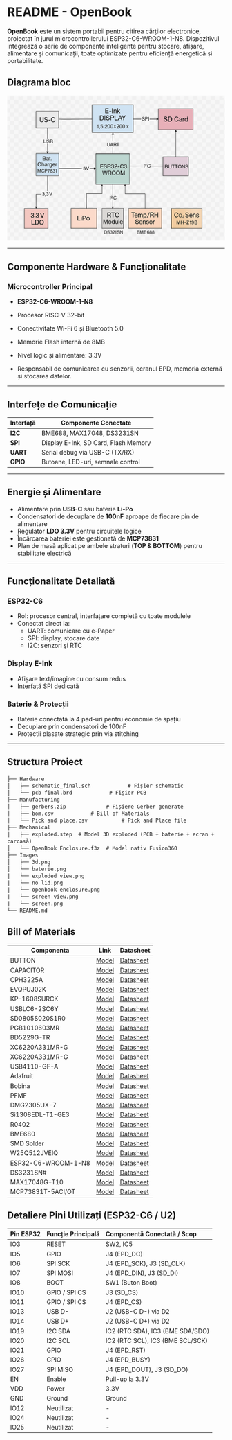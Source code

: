 # README - OpenBook

**OpenBook** este un sistem portabil pentru citirea cărților electronice, proiectat în jurul microcontrollerului ESP32-C6-WROOM-1-N8. Dispozitivul integrează o serie de componente inteligente pentru stocare, afișare, alimentare și comunicații, toate optimizate pentru eficiență energetică și portabilitate.

## Diagrama bloc
![Diagrama bloc](./Images/Diagrama_bloc.png)

---

## Componente Hardware & Funcționalitate
### Microcontroller Principal
- **ESP32-C6-WROOM-1-N8**

- Procesor RISC-V 32-bit

- Conectivitate Wi-Fi 6 și Bluetooth 5.0

- Memorie Flash internă de 8MB

- Nivel logic și alimentare: 3.3V

- Responsabil de comunicarea cu senzorii, ecranul EPD, memoria externă și stocarea datelor.

---

## Interfețe de Comunicație

| Interfață | Componente Conectate |
|----------|-----------------------|
| **I2C**  | BME688, MAX17048, DS3231SN |
| **SPI**  | Display E-Ink, SD Card, Flash Memory |
| **UART** | Serial debug via USB-C (TX/RX) |
| **GPIO** | Butoane, LED-uri, semnale control |

---

## Energie și Alimentare

- Alimentare prin **USB-C** sau baterie **Li-Po**
- Condensatori de decuplare de **100nF** aproape de fiecare pin de alimentare
- Regulator **LDO 3.3V** pentru circuitele logice
- Încărcarea bateriei este gestionată de **MCP73831**
- Plan de masă aplicat pe ambele straturi (**TOP & BOTTOM**) pentru stabilitate electrică

---

## Funcționalitate Detaliată

### ESP32-C6
- Rol: procesor central, interfațare completă cu toate modulele
- Conectat direct la:
  - UART: comunicare cu e-Paper
  - SPI: display, stocare date
  - I2C: senzori și RTC

### Display E-Ink
- Afișare text/imagine cu consum redus
- Interfață SPI dedicată

### Baterie & Protecții
- Baterie conectată la 4 pad-uri pentru economie de spațiu
- Decuplare prin condensatori de 100nF
- Protecții plasate strategic prin via stitching

---

## Structura Proiect
```
├── Hardware
│   ├── schematic_final.sch            # Fișier schematic
│   └── pcb final.brd            # Fișier PCB
├── Manufacturing
│   ├── gerbers.zip             # Fișiere Gerber generate
│   ├── bom.csv            # Bill of Materials
│   └── Pick and place.csv           # Pick and Place file
├── Mechanical
│   ├── exploded.step  # Model 3D exploded (PCB + baterie + ecran + carcasă)
│   └── OpenBook Enclosure.f3z  # Model nativ Fusion360
├── Images
│   ├── 3d.png
│   └── baterie.png
|   └── exploded view.png
|   └── no lid.png
|   └── openbook enclosure.png
|   └── screen view.png
|   └── screen.png
└── README.md
```

## Bill of Materials
| Componenta | Link | Datasheet |
|-----------|--------------|-----------|
| BUTTON | [Model](https://industry.panasonic.com/global/en/products/control/switch/light-touch/number/evqpuj02k) | [Datasheet](https://www.lcsc.com/datasheet/lcsc_datasheet_2201121800_PANASONIC-EVQPUJ02K_C2936858.pdf) |
| CAPACITOR | [Model](https://componentsearchengine.com/part-view/R0402%201%25%20100%20K%20(RC0402FR-07100KL)/YAGEO) | [Datasheet](//efaidnbmnnnibpcajpcglclefindmkaj/https://www.resistor.com/assets/pdf/0402tstd.pdf) |
| CPH3225A | [Model](https://www.snapeda.com/parts/CPH3225A/Seiko+Instruments/view-part/?ref=eda) | [Datasheet](https://octopart.com/datasheet/cph3225a-seiko-25340571) |
| EVQPUJ02K | [Model](https://industry.panasonic.com/global/en/products/control/switch/light-touch/number/evqpuj02k) | [Datasheet](https://www.lcsc.com/datasheet/lcsc_datasheet_2201121800_PANASONIC-EVQPUJ02K_C2936858.pdf) |
| KP-1608SURCK | [Model](https://www.snapeda.com/parts/KP-1608SURCK/Kingbright/view-part/?ref=search&t=LED%200603) | [Datasheet](//efaidnbmnnnibpcajpcglclefindmkaj/https://media.elv.com/file/107153_led_surck1608_data.pdf) |
| USBLC6-2SC6Y | [Model](https://www.snapeda.com/parts/USBLC6-2SC6Y/STMicroelectronics/view-part/?ref=eda) | [Datasheet](https://www.digikey.com/en/htmldatasheets/production/1375342/0/0/1/usblc6-2sc6y) |
| SD0805S020S1R0 | [Model](https://ro.mouser.com/ProductDetail/KYOCERA-AVX/SD0805S020S1R0?qs=jCA%252BPfw4LHbpkAoSnwrdjw%3D%3D) | [Datasheet](https://www.alldatasheet.com/view.jsp?Searchword=SD0805S&sField=2) |
| PGB1010603MR | [Model](https://www.snapeda.com/parts/PGB1010603MR/Littelfuse/view-part/?ref=eda) | [Datasheet](https://www.alldatasheet.com/view.jsp?Searchword=Pgb1010603mr&gad_source=1&gbraid=0AAAAADcdDU8aYfZtfJfdZ9I5j6RwZ_cbA&gclid=Cj0KCQjwqcO_BhDaARIsACz62vOPBOBe0eOh5gDUFkkKl4JBcbmoFZYtJ8BOnbaWqr_BuUCcVWvbutAaAmGkEALw_wcB) |
| BD5229G-TR  | [Model](https://componentsearchengine.com/part-view/BD5229G-TR/ROHM%20Semiconductor) | [Datasheet](https://www.lcsc.com/datasheet/lcsc_datasheet_2201131330_ROHM-Semicon-BD5229G-TR_C962636.pdf) |
| XC6220A331MR-G | [Model](https://componentsearchengine.com/part-view/XC6220A331MR-G/Torex) | [Datasheet](https://www.alldatasheet.com/view.jsp?Searchword=Xc6220&gad_source=1&gbraid=0AAAAADcdDU8aYfZtfJfdZ9I5j6RwZ_cbA&gclid=Cj0KCQjwqcO_BhDaARIsACz62vPS06NB6tLgniZzfaVpKNu1m811BNk6AEPfg4DbP6f5S8QWA_pW_UQaAv-0EALw_wcB) |
| XC6220A331MR-G | [Model](https://componentsearchengine.com/part-view/XC6220A331MR-G/Torex) | [Datasheet](https://www.alldatasheet.com/view.jsp?Searchword=Xc6220&gad_source=1&gbraid=0AAAAADcdDU8aYfZtfJfdZ9I5j6RwZ_cbA&gclid=Cj0KCQjwqcO_BhDaARIsACz62vMO5_aHsn35cIZBK6oCFuB_WOxz_zKu4yOHJ69-EnaUd5Jfas_Avm8aAuk5EALw_wcB) |
| USB4110-GF-A  | [Model](https://componentsearchengine.com/part-view/USB4110-GF-A/GCT%20(GLOBAL%20CONNECTOR%20TECHNOLOGY)) | [Datasheet](//efaidnbmnnnibpcajpcglclefindmkaj/https://gct.co/files/drawings/usb4110.pdf) |
| Adafruit | [Model](https://eu.mouser.com/ProductDetail/Adafruit/4208?qs=PzGy0jfpSMtbScLbr0L5dw%3D%3D) | [Datasheet](https://www.arrow.com/en/manufacturers/adafruit-industries/datasheets) |
| Bobina | [Model](https://store.comet.srl.ro/Catalogue/Product/43497/) | [Datasheet](https://www.scribd.com/document/814581278/Datasheet-Bobina) |
| PFMF | [Model](https://www.mouser.co.uk/ProductDetail/EPCOS-TDK/B72520T0350K062?qs=dEfas%2FXlABIszF52uu7vrg%3D%3D) | [Datasheet](https://ro.mouser.com/c/ds/circuit-protection/thermistors/resettable-fuses-pptc/?m=Schurter&series=PFMF) |
| DMG2305UX-7 | [Model](https://componentsearchengine.com/part-view/DMG2305UX-7/Diodes%20Incorporated) | [Datasheet](//efaidnbmnnnibpcajpcglclefindmkaj/https://www.mouser.com/datasheet/2/115/DMG2305UX-266242.pdf?srsltid=AfmBOop22k34YTJJra1xubiU6LPiN4M4JlcWbRoSNdxSGFak8uWgXPpK) |
| Si1308EDL-T1-GE3 | [Model](https://componentsearchengine.com/part-view/SI1308EDL-T1-GE3/Vishay) | [Datasheet](https://www.alldatasheet.com/view.jsp?Searchword=Si1308edl&gad_source=1&gbraid=0AAAAADcdDU-px713ONYSnQ2O-gcwqYcFq&gclid=Cj0KCQjwqcO_BhDaARIsACz62vN_Nz3MJOc6J_03gnVBm7aSqC8v9wyP0VD-iRKP-gFrYgdhLi99I14aAlVJEALw_wcB) |
| R0402 | [Model](https://componentsearchengine.com/part-view/R0402%201%25%20100%20K%20(RC0402FR-07100KL)/YAGEO) | [Datasheet](//efaidnbmnnnibpcajpcglclefindmkaj/https://www.resistor.com/assets/pdf/0402tstd.pdf) |
| BME680 | [Model](https://www.snapeda.com/parts/BME680/Bosch/view-part/?welcome=home) | [Datasheet](//efaidnbmnnnibpcajpcglclefindmkaj/https://www.bosch-sensortec.com/media/boschsensortec/downloads/datasheets/bst-bme680-ds001.pdf) |
| SMD Solder | [Model](https://grabcad.com/library/solder-jumpers-1) | [Datasheet]() |
| W25Q512JVEIQ | [Model](https://www.snapeda.com/parts/ESP32-C6-WROOM-1-N8/Espressif+Systems/view-part/?ref=eda) | [Datasheet](//efaidnbmnnnibpcajpcglclefindmkaj/https://www.mouser.com/datasheet/2/949/W25Q512JV_SPI_RevB_06252019_KMS-2487502.pdf?srsltid=AfmBOoquExqDVgxEELF9CzuOGxHos0CD1nQDROHD6Eebdm2foNzqozqU) |
| ESP32-C6-WROOM-1-N8 | [Model](https://www.snapeda.com/parts/ESP32-C6-WROOM-1-N8/Espressif+Systems/view-part/?ref=eda) | [Datasheet](//efaidnbmnnnibpcajpcglclefindmkaj/https://www.mouser.com/catalog/specsheets/Espressif_ESP32_C6_WROOM_1%20_Datasheet_V0.1_PRELIMINARY_en.pdf?srsltid=AfmBOooHQKNitqODRaaPjoZInfWKTacDER1t5uRK6sKqT13TrzvVo_B7) |
| DS3231SN# | [Model](https://www.snapeda.com/parts/DS3231SN%23/Analog+Devices/view-part/?ref=eda) | [Datasheet](https://www.alldatasheet.com/view.jsp?Searchword=Ds3231sn%20datasheet&gad_source=1&gbraid=0AAAAADcdDU-Gy9URfMxGmqiPg7ci5L3wR&gclid=Cj0KCQjwqcO_BhDaARIsACz62vMkK3ETSnW2w7mo0Fa-wgWJGn89AxWCyIND6k5X8MmoPl6hv6VWwT8aAiS-EALw_wcB) |
| MAX17048G+T10 | [Model](https://www.snapeda.com/parts/MAX17048G+T10/Analog+Devices/view-part/?ref=eda) | [Datasheet](https://www.alldatasheet.com/view.jsp?Searchword=Max17048&gad_source=1&gbraid=0AAAAADcdDU8aYfZtfJfdZ9I5j6RwZ_cbA&gclid=Cj0KCQjwqcO_BhDaARIsACz62vNa9xrVfzjCjADRwXD0RBbo4Nret3ywwteDGLJKZui8ZL8KdVlTE7caAvQxEALw_wcB) |
| MCP73831T-5ACI/OT | [Model](https://www.mouser.co.uk/ProductDetail/Microchip-Technology/MCP73831T-5ACI-OT?qs=hH%252BOa0VZEiAcgAcEkuamXg%3D%3D) | [Datasheet](//efaidnbmnnnibpcajpcglclefindmkaj/https://ww1.microchip.com/downloads/en/DeviceDoc/MCP73831-Family-Data-Sheet-DS20001984H.pdf) |

## Detaliere Pini Utilizați (ESP32-C6 / U2)

| Pin ESP32 | Funcție Principală                  | Componentă Conectată / Scop                  |
| :-------- | :---------------------------------- | :------------------------------------------- |
| IO3       | RESET                               | SW2, IC5                                     |
| IO5       | GPIO                                | J4 (EPD_DC)                                  |
| IO6       | SPI SCK                             | J4 (EPD_SCK), J3 (SD_CLK)                    |
| IO7       | SPI MOSI                            | J4 (EPD_DIN), J3 (SD_DI)                     |
| IO8       | BOOT                                | SW1 (Buton Boot)                             |
| IO10      | GPIO / SPI CS                       | J3 (SD_CS)                                   |
| IO11      | GPIO / SPI CS                       | J4 (EPD_CS)                                  |
| IO13      | USB D-                              | J2 (USB-C D-) via D2                         |
| IO14      | USB D+                              | J2 (USB-C D+) via D2                         |
| IO19      | I2C SDA                             | IC2 (RTC SDA), IC3 (BME SDA/SDO)             |
| IO20      | I2C SCL                             | IC2 (RTC SCL), IC3 (BME SCL/SCK)             |
| IO21      | GPIO                                | J4 (EPD_RST)                                 |
| IO26      | GPIO                                | J4 (EPD_BUSY)                                |
| IO27      | SPI MISO                            | J4 (EPD_DOUT), J3 (SD_DO)                    |
| EN        | Enable                              | Pull-up la 3.3V                              |
| VDD       | Power                               | 3.3V                                         |
| GND       | Ground                              | Ground                                       |
| IO12      | Neutilizat                          | -                                            |
| IO24      | Neutilizat                          | -                                            |
| IO25      | Neutilizat                          | -                                            |

